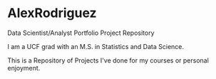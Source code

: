 # AlexRodriguez
Data Scientist/Analyst Portfolio Project Repository

I am a UCF grad with an M.S. in Statistics and Data Science.

This is a Repository of Projects I've done for my courses or personal enjoyment. 
